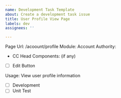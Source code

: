 ```yaml
---
name: Development Task Template
about: Create a development task issue
title: User Profile View Page
labels: dev
assignees: ''

---
```


Page Url: /acoount/profile
Module: Account
Authority:
- CC Head
Components: (if any)
- [ ] Edit Button 

Usage: View user profile information

- [ ] Development
- [ ] Unit Test
